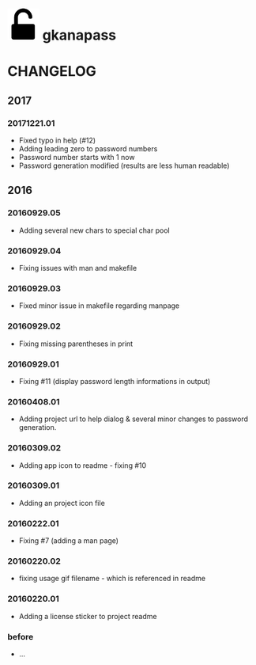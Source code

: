 ![logo](https://raw.githubusercontent.com/yafp/gkanapass/master/doc/fa-unlock-alt_64_0_000000_none.png) gkanapass
==========

# CHANGELOG
## 2017
### 20171221.01
- Fixed typo in help (#12)
- Adding leading zero to password numbers
- Password number starts with 1 now
- Password generation modified (results are less human readable)

## 2016
### 20160929.05
- Adding several new chars to special char pool

### 20160929.04
- Fixing issues with man and makefile

### 20160929.03
- Fixed minor issue in makefile regarding manpage

### 20160929.02
- Fixing missing parentheses in print

### 20160929.01
- Fixing #11 (display password length informations in output)

### 20160408.01
- Adding project url to help dialog & several minor changes to password generation.

### 20160309.02
- Adding app icon to readme - fixing #10

### 20160309.01
- Adding an project icon file

### 20160222.01 
- Fixing #7 (adding a man page) 

### 20160220.02 
- fixing usage gif filename - which is referenced in readme

### 20160220.01 
- Adding a license sticker to project readme

### before
- ...

